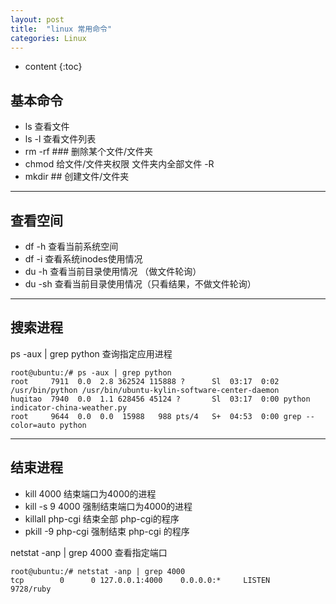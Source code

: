```yaml
---
layout: post
title:  "linux 常用命令"
categories: Linux
---
```


* content
{:toc}

## 基本命令

 - ls 查看文件
 - ls -l 查看文件列表
 - rm -rf ### 删除某个文件/文件夹
 - chmod 给文件/文件夹权限    文件夹内全部文件 -R
 - mkdir ## 创建文件/文件夹

---

## 查看空间

 - df -h 查看当前系统空间
 - df -i 查看系统inodes使用情况 
 - du -h 查看当前目录使用情况 （做文件轮询）
 - du -sh 查看当前目录使用情况（只看结果，不做文件轮询）

---
 
## 搜索进程
ps -aux | grep python 查询指定应用进程

    root@ubuntu:/# ps -aux | grep python
    root     7911  0.0  2.8 362524 115888 ?      Sl  03:17  0:02 /usr/bin/python /usr/bin/ubuntu-kylin-software-center-daemon
    huqitao  7940  0.0  1.1 628456 45124 ?       Sl  03:17  0:00 python indicator-china-weather.py
    root     9644  0.0  0.0  15988   988 pts/4   S+  04:53  0:00 grep --color=auto python


---

## 结束进程

 - kill 4000 结束端口为4000的进程
 - kill -s 9 4000 强制结束端口为4000的进程
 - killall php-cgi 结束全部 php-cgi的程序
 - pkill -9 php-cgi 强制结束 php-cgi 的程序


netstat -anp | grep 4000 查看指定端口

    root@ubuntu:/# netstat -anp | grep 4000
    tcp        0      0 127.0.0.1:4000    0.0.0.0:*     LISTEN      9728/ruby